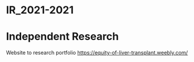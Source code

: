 # IR_2021-2021
# Independent Research 
Website to research portfolio
https://equity-of-liver-transplant.weebly.com/
